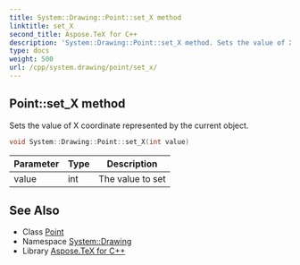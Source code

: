 ```yaml
---
title: System::Drawing::Point::set_X method
linktitle: set_X
second_title: Aspose.TeX for C++
description: 'System::Drawing::Point::set_X method. Sets the value of X coordinate represented by the current object in C++.'
type: docs
weight: 500
url: /cpp/system.drawing/point/set_x/
---
```

## Point::set_X method


Sets the value of X coordinate represented by the current object.

```cpp
void System::Drawing::Point::set_X(int value)
```


| Parameter | Type | Description |
| --- | --- | --- |
| value | int | The value to set |

## See Also

* Class [Point](../)
* Namespace [System::Drawing](../../)
* Library [Aspose.TeX for C++](../../../)
